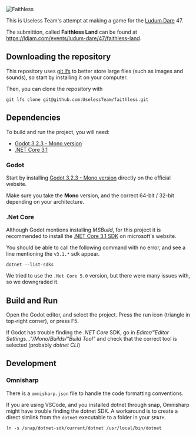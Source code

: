 ![Faithless](https://static.jam.vg/raw/27e/1/z/38d0b.jpg)

This is Useless Team's attempt at making a game for the [Ludum Dare](https://ldjam.com/) 47.

The submittion, called **Faithless Land** can be found at https://ldjam.com/events/ludum-dare/47/faithless-land.

## Downloading the repository

This repository uses [git lfs](https://git-lfs.github.com/) to better store large files (such as images and sounds), so start by installing it on your computer.

Then, you can clone the repository with
```
git lfs clone git@github.com:UselessTeam/faithless.git
```

## Dependencies

To build and run the project, you will need:
- [Godot 3.2.3 - Mono version](https://godotengine.org/download)
- [.NET Core 3.1](https://docs.microsoft.com/en-us/dotnet/core/install/)

### Godot
Start by installing [Godot 3.2.3 - Mono version](https://godotengine.org/download) directly on the official website.

Make sure you take the **Mono** version, and the correct 64-bit / 32-bit depending on your architecture.

### .Net Core
Although Godot mentions installing *MSBuild*, for this project it is recommended to install the [.NET Core 3.1 SDK](https://docs.microsoft.com/en-us/dotnet/core/install/) on microsoft's website.

You should be able to call the following command with no error, and see a line mentioning the `v3.1.*` sdk appear.
```
dotnet --list-sdks
```

We tried to use the `.Net Core 5.0` version, but there were many issues with, so we downgraded it.

## Build and Run
Open the Godot editor, and select the project.
Press the run icon (triangle in top-right corner), or press F5.

If Godot has trouble finding the *.NET Core* SDK, go in 
*Editor/"Editor Settings..."/Mono/Builds/"Build Tool"* and check that the correct tool is selected (probably *dotnet CLI*)


## Development

### Omnisharp

There is a `omnisharp.json` file to handle the code formatting conventions.

If you are using VSCode, and you installed dotnet through snap, Omnisharp might have trouble finding the dotnet SDK.
A workaround is to create a direct simlink from the `dotnet` executable to a folder in your `$PATH`.
```
ln -s /snap/dotnet-sdk/current/dotnet /usr/local/bin/dotnet
```

